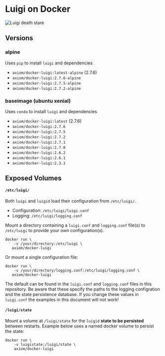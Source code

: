 # Luigi on Docker

![Luigi death stare](luigi.jpg)

## Versions

### alpine

Uses `pip` to install `luigi` and dependencies

* `axiom/docker-luigi:latest-alpine` (2.7.6)
* `axiom/docker-luigi:2.7.6-alpine`
* `axiom/docker-luigi:2.7.5-alpine`
* `axiom/docker-luigi:2.7.2-alpine`

### baseimage (ubuntu xenial)

Uses `conda` to install `luigi` and dependencies

* `axiom/docker-luigi:latest` (2.7.6)
* `axiom/docker-luigi:2.7.6`
* `axiom/docker-luigi:2.7.5`
* `axiom/docker-luigi:2.7.2`
* `axiom/docker-luigi:2.7.1`
* `axiom/docker-luigi:2.7.0`
* `axiom/docker-luigi:2.6.2`
* `axiom/docker-luigi:2.6.1`
* `axiom/docker-luigi:2.3.1`

## Exposed Volumes

#### `/etc/luigi/`

Both `luigi` and `luigid` load their configuration from `/etc/luigi/`.

* Configuration: `/etc/luigi/luigi.conf`
* Logging: `/etc/luigi/logging.conf`

Mount a directory containing a `luigi.conf` and `logging.conf` file(s) to
`/etc/luigi` to provide your own configuration(s).

```
docker run \
    -v /your/directory:/etc/luigi \
   axiom/docker-luigi
```

Or mount a single configuration file:

```
docker run \
    -v /your/directory/logging.conf:/etc/luigi/logging.conf \
   axiom/docker-luigi
```

The default can be found in the `luigi.conf` and `logging.conf` files in this
repository. Be aware that these specify the paths to the logging configration
and the state persistence database. If you change these values in `luigi.conf`
the examples in this document will not work!


#### `/luigi/state`

Mount a volume at `/luigi/state` for the `luigid` **state to be persisted**
between restarts. Example below uses a named docker volume to persist the state:

```
docker run \
    -v luigistate:/luigi/state \
    axiom/docker-luigi
```
